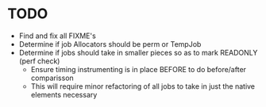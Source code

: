 # TODO

* Find and fix all FIXME's
* Determine if job Allocators should be perm or TempJob
* Determine if jobs should take in smaller pieces so as to mark READONLY (perf check)
  * Ensure timing instrumenting is in place BEFORE to do before/after comparisson
  * This will require minor refactoring of all jobs to take in just the native elements necessary